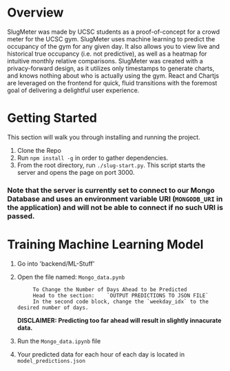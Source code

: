 # Overview

SlugMeter was made by UCSC students as a proof-of-concept for a crowd meter for the UCSC gym. SlugMeter uses machine learning to predict the occupancy of the gym for any given day. It also allows you to view live and historical true occupancy (i.e. not predictive), as well as a heatmap for intuitive monthly relative comparisons. SlugMeter was created with a privacy-forward design, as it utilizes only timestamps to generate charts, and knows nothing about who is actually using the gym. React and Chartjs are leveraged on the frontend for quick, fluid transitions with the foremost goal of delivering a delightful user experience.


# Getting Started

This section will walk you through installing and running the project.

1. Clone the Repo
2. Run `npm install -g` in order to gather dependencies.
3. From the root directory, run `./slug-start.py`. This script starts the server and opens the page on port 3000.

### **Note that the server is currently set to connect to our Mongo Database and uses an environment variable URI (`MONGODB_URI` in the application) and will not be able to connect if no such URI is passed.**

# Training Machine Learning Model
1) Go into 'backend/ML-Stuff' 
2) Open the file named: `Mongo_data.pynb`

            To Change the Number of Days Ahead to be Predicted
            Head to the section:    `OUTPUT PREDICTIONS TO JSON FILE`
            In the second code block, change the `weekday_idx` to the desired number of days. 
    **DISCLAIMER: Predicting too far ahead will result in slightly innacurate data.**
3) Run the `Mongo_data.ipynb` file
4) Your predicted data for each hour of each day is located in `model_predictions.json`


